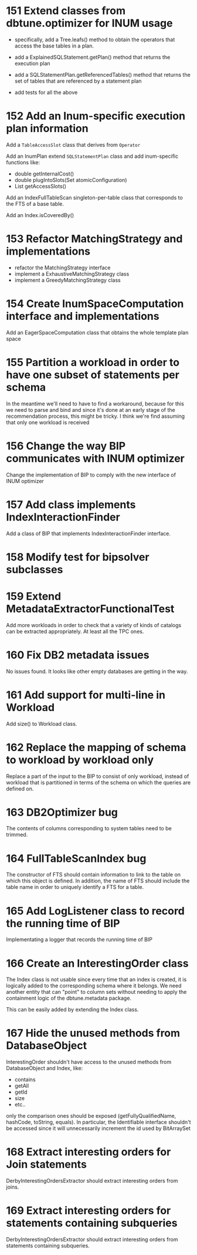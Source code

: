 # 151 Extend classes from dbtune.optimizer for INUM usage
    
 * specifically, add a Tree.leafs() method to obtain the operators that access the base tables in a 
 plan.

 * add a ExplainedSQLStatement.getPlan() method that returns the execution plan

 * add a SQLStatementPlan.getReferencedTables() method that returns the set of tables that are 
 referenced by a statement plan

 * add tests for all the above
 
# 152 Add an Inum-specific execution plan information

Add a `TableAccessSlot` class that derives from `Operator`

Add an InumPlan extend `SQLStatementPlan` class and add inum-specific functions like:

 * double getInternalCost()
 * double plugIntoSlots(Set<Index> atomicConfiguration)
 * List<TableAccessSlot> getAccessSlots()

Add an IndexFullTableScan singleton-per-table class that corresponds to the FTS of a base table. 

Add an Index.isCoveredBy()

# 153 Refactor MatchingStrategy and implementations

 * refactor the MatchingStrategy interface
 * implement a ExhaustiveMatchingStrategy class
 * implement a GreedyMatchingStrategy class

# 154 Create InumSpaceComputation interface and implementations

Add an EagerSpaceComputation class that obtains the whole template plan space

# 155 Partition a workload in order to have one subset of statements per schema

In the meantime we'll need to have to find a workaround, because for this we need to parse and bind 
and since it's done at an early stage of the recommendation process, this might be tricky. I think 
we're find assuming that only one workload is received

# 156 Change the way BIP communicates with INUM optimizer
Change the implementation of BIP to comply with the new interface of INUM optimizer

# 157 Add class implements IndexInteractionFinder
Add a class of BIP that implements IndexInteractionFinder interface.

# 158 Modify test for bipsolver subclasses

# 159 Extend MetadataExtractorFunctionalTest

Add more workloads in order to check that a variety of kinds of catalogs can be extracted 
appropriately. At least all the TPC ones.

# 160 Fix DB2 metadata issues

No issues found. It looks like other empty databases are getting in the way.

# 161 Add support for multi-line in Workload

Add size() to Workload class.

# 162 Replace the mapping of schema to workload by workload only

Replace a part of the input to the BIP to consist of only workload, instead of 
workload that is partitioned in terms of the schema on which the queries are defined on.

# 163 DB2Optimizer bug

The contents of columns corresponding to system tables need to be trimmed.

# 164 FullTableScanIndex bug

The constructor of FTS should contain information to link to the table on which this object is 
defined. In addition, the name of FTS should include the table name in order to uniquely identify
a FTS for a table.

# 165 Add LogListener class to record the running time of BIP

Implementating a logger that records the running time of BIP

# 166 Create an InterestingOrder class

The Index class is not usable since every time that an index is created, it is logically added to 
the corresponding schema where it belongs. We need another entity that can "point" to column sets 
without needing to apply the containment logic of the dbtune.metadata package.

This can be easily added by extending the Index class.

# 167 Hide the unused methods from DatabaseObject

InterestingOrder shouldn't have access to the unused methods from DatabaseObject and Index, like:

 * contains
 * getAll
 * getId
 * size
 * etc..

only the comparison ones should be exposed (getFullyQualifiedName, hashCode, toString, equals). In 
particular, the Identifiable interface shouldn't be accessed since it will unnecessarily increment 
the id used by BitArraySet

# 168 Extract interesting orders for Join statements

DerbyInterestingOrdersExtractor should extract interesting orders from joins.

# 169 Extract interesting orders for statements containing subqueries

DerbyInterestingOrdersExtractor should extract interesting orders from statements containing 
subqueries.

